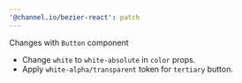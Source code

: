 ```yaml
---
'@channel.io/bezier-react': patch
---
```


Changes with `Button` component
- Change `white` to `white-absolute` in `color` props.
- Apply `white-alpha/transparent` token for `tertiary` button.
